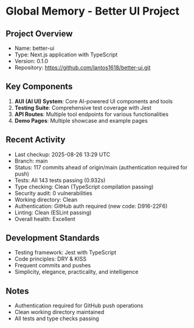 # Global Memory - Better UI Project

## Project Overview
- Name: better-ui
- Type: Next.js application with TypeScript
- Version: 0.1.0
- Repository: https://github.com/lantos1618/better-ui.git

## Key Components
1. **AUI (AI UI) System**: Core AI-powered UI components and tools
2. **Testing Suite**: Comprehensive test coverage with Jest
3. **API Routes**: Multiple tool endpoints for various functionalities
4. **Demo Pages**: Multiple showcase and example pages

## Recent Activity
- Last checkup: 2025-08-26 13:29 UTC
- Branch: main  
- Status: 117 commits ahead of origin/main (authentication required for push)
- Tests: All 143 tests passing (0.932s)
- Type checking: Clean (TypeScript compilation passing)
- Security audit: 0 vulnerabilities
- Working directory: Clean
- Authentication: GitHub auth required (new code: D916-22F6)
- Linting: Clean (ESLint passing)
- Overall health: Excellent

## Development Standards
- Testing framework: Jest with TypeScript
- Code principles: DRY & KISS
- Frequent commits and pushes
- Simplicity, elegance, practicality, and intelligence

## Notes
- Authentication required for GitHub push operations
- Clean working directory maintained
- All tests and type checks passing